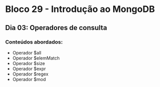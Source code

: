 # Bloco 29 - Introdução ao MongoDB
## Dia 03: Operadores de consulta
### Conteúdos abordados:
* Operador $all
* Operador $elemMatch
* Operador $size
* Operador $expr
* Operador $regex
* Operador $mod
